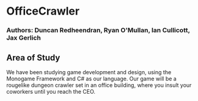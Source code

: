 # OfficeCrawler
### Authors: Duncan Redheendran, Ryan O'Mullan, Ian Cullicott, Jax Gerlich
## Area of Study
We have been studying game development and design, using the Monogame Framework and C# as our language. Our game will be a rougelike dungeon crawler set in an office building, where you insult your coworkers until you reach the CEO.

